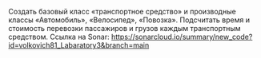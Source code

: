 Создать базовый класс «транспортное средство» и производные классы «Автомобиль», «Велосипед», «Повозка». Подсчитать время и стоимость перевозки пассажиров и грузов каждым транспортным средством. 
Ссылка на Sonar: https://sonarcloud.io/summary/new_code?id=volkovich81_Labaratory3&branch=main
